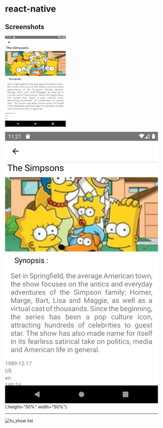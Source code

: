 # react-native

## Screenshots
<img src="images/Screenshot-1567632080.png" width="200" height="300">

![sinopsys](images/Screenshot-1567632080.png){:height="50%" width="50%"}
_____________________________________________________
![tv_show list](images/Screenshot_1567632069.png&s=100)
